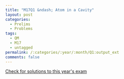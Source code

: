 ```yaml
---
title: "M17Q1 &ndash; Atom in a Cavity"
layout: post
categories:
  - Prelims
  - Problems
tags:
  - QM
  - M17
  - untagged
permalink: /:categories/:year/:month/Q1:output_ext
comments: false
---
```

<object data="2017M1Q.pdf" type="application/pdf" width="100%" height="500"></object>
<div class="message"><a href='https://princetonprelim.com/prelim/39/'>Check for solutions to this year's exam</a></div>